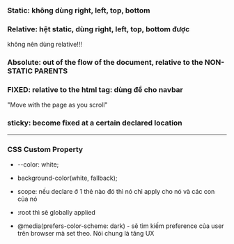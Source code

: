 ### Static: không dùng right, left, top, bottom
### Relative: hệt static, dùng right, left, top, bottom được
không nên dùng relative!!!

### Absolute: out of the flow of the document, relative to the NON-STATIC PARENTS

### FIXED: relative to the html tag: dùng để cho navbar
"Move with the page as you scroll"


### sticky: become fixed at a certain declared location 
------------------
### CSS Custom Property
- --color: white;
- background-color(white, fallback);
- scope: nếu declare ở 1 thẻ nào đó thì nó chỉ apply cho nó và các con của nó
- :root thì sẽ globally applied

- @media(prefers-color-scheme: dark) - sẽ tìm kiếm preference của user trên browser mà set theo. Nói chung là tăng UX 
